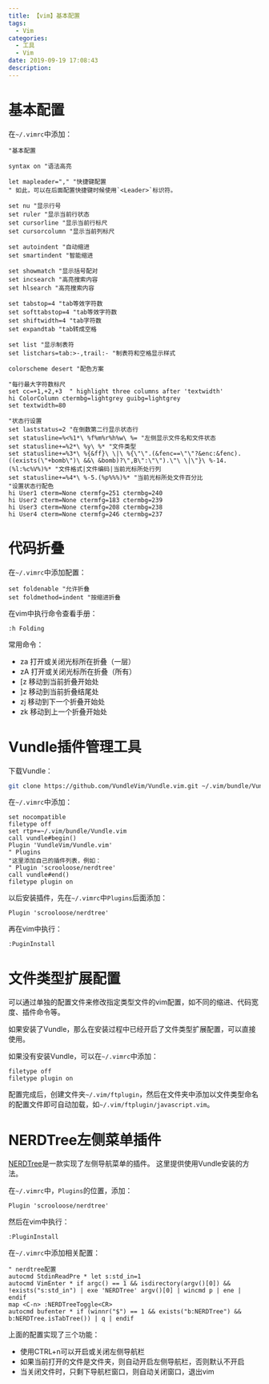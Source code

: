 ```yaml
---
title: 【vim】基本配置
tags:
  - Vim
categories:
  - 工具
  - Vim
date: 2019-09-19 17:08:43
description:
---
```


基本配置
====

在`~/.vimrc`中添加：

```vim
"基本配置

syntax on "语法高亮

let mapleader="," "快捷键配置
" 如此，可以在后面配置快捷键时候使用`<Leader>`标识符。

set nu "显示行号
set ruler "显示当前行状态
set cursorline "显示当前行标尺
set cursorcolumn "显示当前列标尺

set autoindent "自动缩进
set smartindent "智能缩进

set showmatch "显示括号配对
set incsearch "高亮搜索内容
set hlsearch "高亮搜索内容

set tabstop=4 "tab等效字符数
set softtabstop=4 "tab等效字符数
set shiftwidth=4 "tab字符数
set expandtab "tab转成空格

set list "显示制表符
set listchars=tab:>-,trail:- "制表符和空格显示样式

colorscheme desert "配色方案

"每行最大字符数标尺
set cc=+1,+2,+3  " highlight three columns after 'textwidth'
hi ColorColumn ctermbg=lightgrey guibg=lightgrey
set textwidth=80

"状态行设置
set laststatus=2 "在倒数第二行显示状态行
set statusline=%<%1*\ %f%m%r%h%w\ %= "左侧显示文件名和文件状态
set statusline+=%2*\ %y\ %* "文件类型
set statusline+=%3*\ %{&ff}\ \|\ %{\"\".(&fenc==\"\"?&enc:&fenc).((exists(\"+bomb\")\ &&\ &bomb)?\",B\":\"\").\"\ \|\"}\ %-14.(%l:%c%V%)%* "文件格式|文件编码|当前光标所处行列
set statusline+=%4*\ %-5.(%p%%%)%* "当前光标所处文件百分比
"设置状态行配色
hi User1 cterm=None ctermfg=251 ctermbg=240
hi User2 cterm=None ctermfg=183 ctermbg=239
hi User3 cterm=None ctermfg=208 ctermbg=238
hi User4 cterm=None ctermfg=246 ctermbg=237

```

代码折叠
====

在`~/.vimrc`中添加配置：
```vim
set foldenable "允许折叠
set foldmethod=indent "按缩进折叠
```

在vim中执行命令查看手册：
```
:h Folding
```

常用命令：
- za 打开或关闭光标所在折叠（一层）
- zA 打开或关闭光标所在折叠（所有）
- [z 移动到当前折叠开始处
- ]z 移动到当前折叠结尾处
- zj 移动到下一个折叠开始处
- zk 移动到上一个折叠开始处

Vundle插件管理工具
====

下载Vundle：
```sh
git clone https://github.com/VundleVim/Vundle.vim.git ~/.vim/bundle/Vundle.vim
```

在`~/.vimrc`中添加：
```vim
set nocompatible
filetype off
set rtp+=~/.vim/bundle/Vundle.vim
call vundle#begin()
Plugin 'VundleVim/Vundle.vim'
" Plugins
"这里添加自己的插件列表，例如：
" Plugin 'scrooloose/nerdtree'
call vundle#end()
filetype plugin on
```

以后安装插件，先在`~/.vimrc`中`Plugins`后面添加：
```vim
Plugin 'scrooloose/nerdtree'
```

再在vim中执行：
```
:PuginInstall
```

文件类型扩展配置
====
可以通过单独的配置文件来修改指定类型文件的vim配置，如不同的缩进、代码宽度、插件命令等。

如果安装了Vundle，那么在安装过程中已经开启了文件类型扩展配置，可以直接使用。

如果没有安装Vundle，可以在`~/.vimrc`中添加：
```vim
filetype off
filetype plugin on
```

配置完成后，创建文件夹`~/.vim/ftplugin`，然后在文件夹中添加以文件类型命名的配置文件即可自动加载，如`~/.vim/ftplugin/javascript.vim`。

NERDTree左侧菜单插件
====

[NERDTree](https://github.com/scrooloose/nerdtree)是一款实现了左侧导航菜单的插件。
这里提供使用Vundle安装的方法。

在`~/.vimrc`中，`Plugins`的位置，添加：
```vim
Plugin 'scrooloose/nerdtree'
```

然后在vim中执行：
```
:PluginInstall
```

在`~/.vimrc`中添加相关配置：
```vim
" nerdtree配置
autocmd StdinReadPre * let s:std_in=1
autocmd VimEnter * if argc() == 1 && isdirectory(argv()[0]) && !exists("s:std_in") | exe 'NERDTree' argv()[0] | wincmd p | ene | endif
map <C-n> :NERDTreeToggle<CR>
autocmd bufenter * if (winnr("$") == 1 && exists("b:NERDTree") && b:NERDTree.isTabTree()) | q | endif
```

上面的配置实现了三个功能：
- 使用CTRL+n可以开启或关闭左侧导航栏
- 如果当前打开的文件是文件夹，则自动开启左侧导航栏，否则默认不开启
- 当关闭文件时，只剩下导航栏窗口，则自动关闭窗口，退出vim

